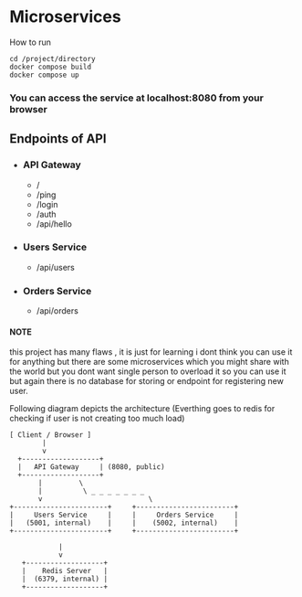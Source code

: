 # Microservices

How to run
```
cd /project/directory
docker compose build
docker compose up 
```

### You can access the service at localhost:8080 from your browser
## Endpoints of API
- ### API Gateway
  - /
  - /ping
  - /login
  - /auth
  - /api/hello
  
- ### Users Service
  - /api/users
- ### Orders Service
  - /api/orders

#### NOTE
this project has many flaws , it is just for learning i dont think you can use it for anything but there are some microservices which you might share with the world but you dont want single person to overload it so you can use it but again there is no database for storing or endpoint for registering new user. 

Following diagram depicts the architecture (Everthing goes to redis for checking if user is not creating too much load)
```
[ Client / Browser ]
        |
        v
  +-------------------+
  |   API Gateway     | (8080, public)
  +-------------------+
       |         \
       |          \ _ _ _ _ _ _ _
       v                          \ 
+-----------------------+     +------------------------+
|     Users Service     |     |     Orders Service     |
|   (5001, internal)    |     |    (5002, internal)    |
+-----------------------+     +------------------------+
                      
            |
            v
   +-------------------+
   |    Redis Server   |
   |  (6379, internal) |
   +-------------------+

```
